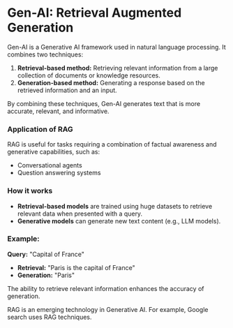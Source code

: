 # Gen-AI: Retrieval Augmented Generation

Gen-AI is a Generative AI framework used in natural language processing. It combines two techniques:

1. **Retrieval-based method:** Retrieving relevant information from a large collection of documents or knowledge resources.
2. **Generation-based method:** Generating a response based on the retrieved information and an input.

By combining these techniques, Gen-AI generates text that is more accurate, relevant, and informative.

### Application of RAG

RAG is useful for tasks requiring a combination of factual awareness and generative capabilities, such as:
- Conversational agents
- Question answering systems

### How it works

- **Retrieval-based models** are trained using huge datasets to retrieve relevant data when presented with a query.
- **Generative models** can generate new text content (e.g., LLM models).

### Example:

**Query:** "Capital of France"
- **Retrieval:** "Paris is the capital of France"
- **Generation:** "Paris"

The ability to retrieve relevant information enhances the accuracy of generation.

RAG is an emerging technology in Generative AI. For example, Google search uses RAG techniques.
